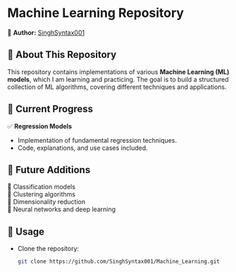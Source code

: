 # **Machine Learning Repository**
📌 **Author:** [SinghSyntax001](https://github.com/SinghSyntax001)  

## **🔹 About This Repository**
This repository contains implementations of various **Machine Learning (ML) models**, which I am learning and practicing. The goal is to build a structured collection of ML algorithms, covering different techniques and applications.  

## **📂 Current Progress**
✅ **Regression Models**  
- Implementation of fundamental regression techniques.  
- Code, explanations, and use cases included.  

## **📅 Future Additions**
🔹 Classification models  
🔹 Clustering algorithms  
🔹 Dimensionality reduction  
🔹 Neural networks and deep learning  

## **🚀 Usage**
- Clone the repository:  
  ```bash
  git clone https://github.com/SinghSyntax001/Machine_Learning.git
